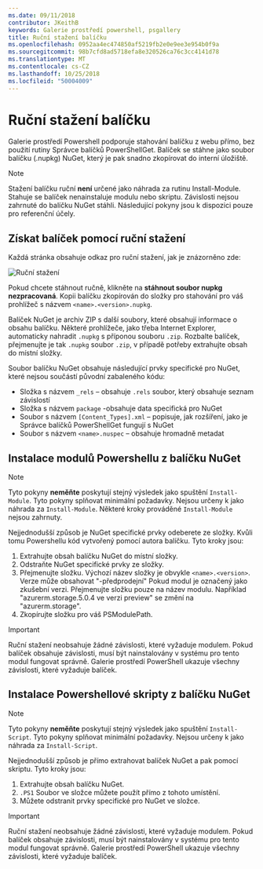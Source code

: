 ```yaml
---
ms.date: 09/11/2018
contributor: JKeithB
keywords: Galerie prostředí powershell, psgallery
title: Ruční stažení balíčku
ms.openlocfilehash: 0952aa4ec474850af5219fb2e0e9ee3e954b0f9a
ms.sourcegitcommit: 98b7cfd8ad5718efa8e320526ca76c3cc4141d78
ms.translationtype: MT
ms.contentlocale: cs-CZ
ms.lasthandoff: 10/25/2018
ms.locfileid: "50004009"
---
```

# <a name="manual-package-download"></a>Ruční stažení balíčku

Galerie prostředí Powershell podporuje stahování balíčku z webu přímo, bez použití rutiny Správce balíčků PowerShellGet. Balíček se stáhne jako soubor balíčku (.nupkg) NuGet, který je pak snadno zkopírovat do interní úložiště.

> [!NOTE]
> Stažení balíčku ruční **není** určené jako náhrada za rutinu Install-Module.
> Stahuje se balíček nenainstaluje modulu nebo skriptu. Závislosti nejsou zahrnuté do balíčku NuGet stáhli. Následující pokyny jsou k dispozici pouze pro referenční účely.

## <a name="using-manual-download-to-acquire-a-package"></a>Získat balíček pomocí ruční stažení

Každá stránka obsahuje odkaz pro ruční stažení, jak je znázorněno zde:

![Ruční stažení](../../Images/packagedisplaypagewithpseditions.png)

Pokud chcete stáhnout ručně, klikněte na **stáhnout soubor nupkg nezpracovaná**. Kopii balíčku zkopírován do složky pro stahování pro váš prohlížeč s názvem `<name>.<version>.nupkg`.

Balíček NuGet je archiv ZIP s další soubory, které obsahují informace o obsahu balíčku. Některé prohlížeče, jako třeba Internet Explorer, automaticky nahradit `.nupkg` s příponou souboru `.zip`. Rozbalte balíček, přejmenujte je tak `.nupkg` soubor `.zip`, v případě potřeby extrahujte obsah do místní složky.

Soubor balíčku NuGet obsahuje následující prvky specifické pro NuGet, které nejsou součástí původní zabaleného kódu:

- Složka s názvem `_rels` – obsahuje `.rels` soubor, který obsahuje seznam závislostí
- Složka s názvem `package` -obsahuje data specifická pro NuGet
- Soubor s názvem `[Content_Types].xml` – popisuje, jak rozšíření, jako je Správce balíčků PowerShellGet fungují s NuGet
- Soubor s názvem `<name>.nuspec` – obsahuje hromadně metadat

## <a name="installing-powershell-modules-from-a-nuget-package"></a>Instalace modulů Powershellu z balíčku NuGet

> [!NOTE]
> Tyto pokyny **neměňte** poskytují stejný výsledek jako spuštění `Install-Module`. Tyto pokyny splňovat minimální požadavky. Nejsou určeny k jako náhrada za `Install-Module`. Některé kroky prováděné `Install-Module` nejsou zahrnuty.

Nejjednodušší způsob je NuGet specifické prvky odeberete ze složky. Kvůli tomu Powershellu kód vytvořený pomocí autora balíčku. Tyto kroky jsou:

1. Extrahujte obsah balíčku NuGet do místní složky.
2. Odstraňte NuGet specifické prvky ze složky.
3. Přejmenujte složku. Výchozí název složky je obvykle `<name>.<version>`. Verze může obsahovat "-předprodejní" Pokud modul je označený jako zkušební verzi. Přejmenujte složku pouze na název modulu. Například "azurerm.storage.5.0.4 ve verzi preview" se změní na "azurerm.storage".
4. Zkopírujte složku pro váš PSModulePath.

> [!IMPORTANT]
> Ruční stažení neobsahuje žádné závislosti, které vyžaduje modulem. Pokud balíček obsahuje závislosti, musí být nainstalovány v systému pro tento modul fungovat správně. Galerie prostředí PowerShell ukazuje všechny závislosti, které vyžaduje balíček.

## <a name="installing-powershell-scripts-from-a-nuget-package"></a>Instalace Powershellové skripty z balíčku NuGet

> [!NOTE]
> Tyto pokyny **neměňte** poskytují stejný výsledek jako spuštění `Install-Script`. Tyto pokyny splňovat minimální požadavky. Nejsou určeny k jako náhrada za `Install-Script`.

Nejjednodušší způsob je přímo extrahovat balíček NuGet a pak pomocí skriptu. Tyto kroky jsou:

1. Extrahujte obsah balíčku NuGet.
2. `.PS1` Soubor ve složce můžete použít přímo z tohoto umístění.
3. Můžete odstranit prvky specifické pro NuGet ve složce.

> [!IMPORTANT]
> Ruční stažení neobsahuje žádné závislosti, které vyžaduje modulem. Pokud balíček obsahuje závislosti, musí být nainstalovány v systému pro tento modul fungovat správně. Galerie prostředí PowerShell ukazuje všechny závislosti, které vyžaduje balíček.
